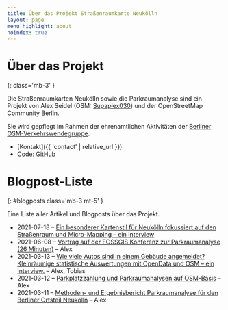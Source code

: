 ```yaml
---
title: Über das Projekt Straßenraumkarte Neukölln
layout: page
menu_highlight: about
noindex: true
---
```


<div class="bg-light p-3">

# Über das Projekt
{: class='mb-3' }

Die Straßenraumkarten Neukölln sowie die Parkraumanalyse sind ein Projekt von Alex Seidel (OSM: [Supaplex030](https://www.openstreetmap.org/user/Supaplex030/)) und der OpenStreetMap Community Berlin.

Sie wird gepflegt im Rahmen der ehrenamtlichen Aktivitäten der [Berliner OSM-Verkehrswendegruppe](https://wiki.openstreetmap.org/wiki/Berlin/Verkehrswende).

* [Kontakt]({{ 'contact' | relative_url }})
* [Code: GitHub](https://github.com/SupaplexOSM/strassenraumkarte-neukoelln/)

</div>

# Blogpost-Liste
{: #blogposts class='mb-3 mt-5' }

Eine Liste aller Artikel und Blogposts über das Projekt.

- 2021-07-18 – [Ein besonderer Kartenstil für Neukölln fokussiert auf den Straßenraum und Micro-Mapping – ein Interview](posts/2021-07-18-strassenraumkarte)
- 2021-06-08 – [Vortrag auf der FOSSGIS Konferenz zur Parkraumanalyse (26 Minuten)](posts/2021-06-08-vortrag-fossgis) – Alex
- 2021-03-13 – [Wie viele Autos sind in einem Gebäude angemeldet? Kleinräumige statistische Auswertungen mit OpenData und OSM – ein Interview.](posts/2021-03-13-opendata) – Alex, Tobias
- 2021-03-12 – [Parkplatzzählung und Parkraumanalysen auf OSM-Basis](posts/2021-03-12-parkraumanalyse) – Alex
- 2021-03-11 – [Methoden- und Ergebnisbericht Parkraumanalyse für den Berliner Ortsteil Neukölln](parkraumkarte/report) – Alex
